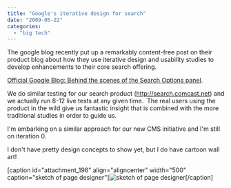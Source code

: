 ```yaml
---
title: "Google's iterative design for search"
date: "2009-05-22"
categories: 
  - "big tech"
---
```


The google blog recently put up a remarkably content-free post on their product blog about how they use iterative design and usability studies to develop enhancements to their core search offering.

[Official Google Blog: Behind the scenes of the Search Options panel](http://googleblog.blogspot.com/2009/05/behind-scenes-of-search-options-panel.html).

We do similar testing for our search product (http://search.comcast.net) and we actually run 8-12 live tests at any given time.  The real users using the product in the wild give us fantastic insight that is combined with the more traditional studies in order to guide us.

I'm embarking on a similar approach for our new CMS initiative and I'm still on iteration 0.

I don't have pretty design concepts to show yet, but I do have cartoon wall art!

\[caption id="attachment\_196" align="aligncenter" width="500" caption="sketch of page designer"\]![sketch of page designer](/assets/posts/images/build-a-page-sketch1.jpg "build-a-page-sketch1")\[/caption\]
